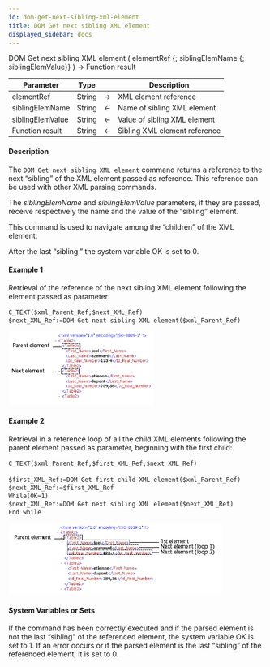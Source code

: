 ```yaml
---
id: dom-get-next-sibling-xml-element
title: DOM Get next sibling XML element
displayed_sidebar: docs
---
```



<!-- REF #_command_.DOM Get next sibling XML element.Syntax-->DOM Get next sibling XML element ( elementRef {; siblingElemName {; siblingElemValue}} ) -> Function result<!-- END REF-->


<!-- REF #_command_.DOM Get next sibling XML element.Params -->
|Parameter|Type||Description|
|---------|--- |:---:|------|
|elementRef|String|->|XML element reference|
|siblingElemName|String|<-|Name of sibling XML element|
|siblingElemValue|String|<-|Value of sibling XML element|
|Function result|String|<-|Sibling XML element reference|
<!-- END REF -->


#### Description




The `DOM Get next sibling XML element` command returns a reference to the next “sibling” of the XML element passed as reference. This reference can be used with other XML parsing commands.

The *siblingElemName* and *siblingElemValue* parameters, if they are passed, receive respectively the name and the value of the “sibling” element.

This command is used to navigate among the “children” of the XML element.

After the last “sibling,” the system variable OK is set to 0.


#### Example 1


Retrieval of the reference of the next sibling XML element following the element passed as parameter:
```4d
C_TEXT($xml_Parent_Ref;$next_XML_Ref)
$next_XML_Ref:=DOM Get next sibling XML element($xml_Parent_Ref)
```
![](img/40038/pict40038.en.png)


#### Example 2


Retrieval in a reference loop of all the child XML elements following the parent element passed as parameter, beginning with the first child:
```4d
C_TEXT($xml_Parent_Ref;$first_XML_Ref;$next_XML_Ref)

$first_XML_Ref:=DOM Get first child XML element($xml_Parent_Ref)
$next_XML_Ref:=$first_XML_Ref
While(OK=1)
$next_XML_Ref:=DOM Get next sibling XML element($next_XML_Ref)
End while
```
![](img/40039/pict40039.en.png)


#### System Variables or Sets




If the command has been correctly executed and if the parsed element is not the last “sibling” of the referenced element, the system variable OK is set to 1. If an error occurs or if the parsed element is the last “sibling” of the referenced element, it is set to 0.
